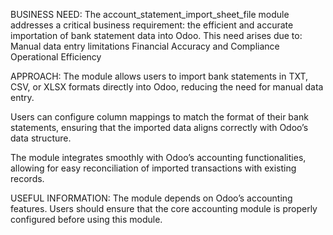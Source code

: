 BUSINESS NEED:
The account_statement_import_sheet_file module addresses a critical business requirement: the efficient and accurate importation of bank statement data into Odoo. This need arises due to:
Manual data entry limitations
Financial Accuracy and Compliance
Operational Efficiency

APPROACH:
The module allows users to import bank statements in TXT, CSV, or XLSX formats directly into Odoo, reducing the need for manual data entry. 

Users can configure column mappings to match the format of their bank statements, ensuring that the imported data aligns correctly with Odoo’s data structure.

The module integrates smoothly with Odoo’s accounting functionalities, allowing for easy reconciliation of imported transactions with existing records.

USEFUL INFORMATION:
The module depends on Odoo’s accounting features. Users should ensure that the core accounting module is properly configured before using this module.
